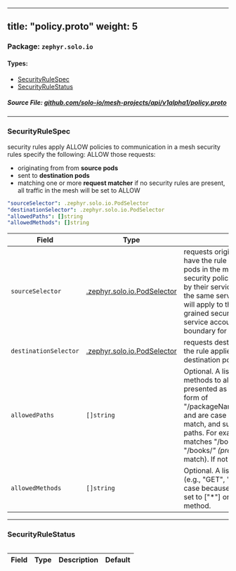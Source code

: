 
---
title: "policy.proto"
weight: 5
---

<!-- Code generated by solo-kit. DO NOT EDIT. -->


### Package: `zephyr.solo.io` 
#### Types:


- [SecurityRuleSpec](#securityrulespec)
- [SecurityRuleStatus](#securityrulestatus)
  



##### Source File: [github.com/solo-io/mesh-projects/api/v1alpha1/policy.proto](https://github.com/solo-io/mesh-projects/blob/master/api/v1alpha1/policy.proto)





---
### SecurityRuleSpec

 
security rules apply ALLOW policies to communication in a mesh
security rules specify the following:
ALLOW those requests:
- originating from from **source pods**
- sent to **destination pods**
- matching one or more **request matcher**
if no security rules are present, all traffic in the mesh will be set to ALLOW

```yaml
"sourceSelector": .zephyr.solo.io.PodSelector
"destinationSelector": .zephyr.solo.io.PodSelector
"allowedPaths": []string
"allowedMethods": []string

```

| Field | Type | Description | Default |
| ----- | ---- | ----------- |----------- | 
| `sourceSelector` | [.zephyr.solo.io.PodSelector](../../v1/selector.proto.sk/#podselector) | requests originating from these pods will have the rule applied leave empty to have all pods in the mesh apply these rules note that security policies are mapped to source pods by their service account. if other pods share the same service account, this security rule will apply to those pods as well. for fine-grained security policies, ensure that your service accounts properly reflect the desired boundary for your security rules. |  |
| `destinationSelector` | [.zephyr.solo.io.PodSelector](../../v1/selector.proto.sk/#podselector) | requests destined for these pods will have the rule applied leave empty to apply to all destination pods in the mesh. |  |
| `allowedPaths` | `[]string` | Optional. A list of HTTP paths or gRPC methods to allow. gRPC methods must be presented as fully-qualified name in the form of "/packageName.serviceName/methodName" and are case sensitive. Exact match, prefix match, and suffix match are supported for paths. For example, the path "/books/review" matches "/books/review" (exact match), or "/books/*" (prefix match), or "*/review" (suffix match). If not specified, it allows to any path. |  |
| `allowedMethods` | `[]string` | Optional. A list of HTTP methods to allow (e.g., "GET", "POST"). It is ignored in gRPC case because the value is always "POST". If set to ["*"] or not specified, it allows to any method. |  |




---
### SecurityRuleStatus



```yaml

```

| Field | Type | Description | Default |
| ----- | ---- | ----------- |----------- | 





<!-- Start of HubSpot Embed Code -->
<script type="text/javascript" id="hs-script-loader" async defer src="//js.hs-scripts.com/5130874.js"></script>
<!-- End of HubSpot Embed Code -->
